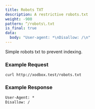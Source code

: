 ```yaml
---
title: Robots TXT
description: A restrictive robots.txt
weight: -900
pattern: ^/robots\.txt
is_final: true
data:
  body: "User-agent: *\nDisallow: /\n"
---
```


Simple robots txt to prevent indexing.

### Example Request

```shell
curl http://xodbox.test/robots.txt
```

### Example Response

```txt
User-Agent: *
Disallow: /
```
